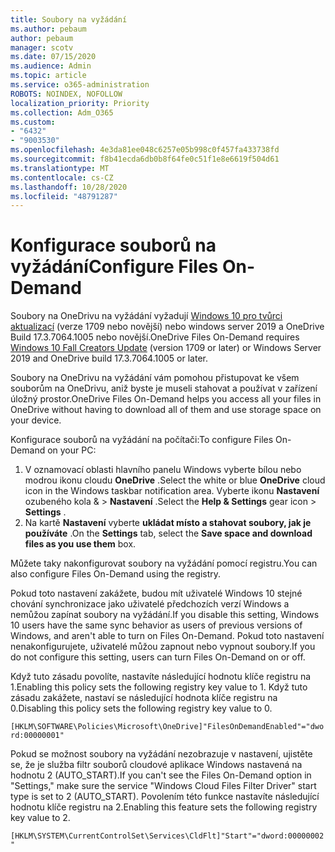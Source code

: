 ```yaml
---
title: Soubory na vyžádání
ms.author: pebaum
author: pebaum
manager: scotv
ms.date: 07/15/2020
ms.audience: Admin
ms.topic: article
ms.service: o365-administration
ROBOTS: NOINDEX, NOFOLLOW
localization_priority: Priority
ms.collection: Adm_O365
ms.custom:
- "6432"
- "9003530"
ms.openlocfilehash: 4e3da81ee048c6257e05b998c0f457fa433738fd
ms.sourcegitcommit: f8b41ecda6db0b8f64fe0c51f1e8e6619f504d61
ms.translationtype: MT
ms.contentlocale: cs-CZ
ms.lasthandoff: 10/28/2020
ms.locfileid: "48791287"
---
```

# <a name="configure-files-on-demand"></a><span data-ttu-id="a5959-102">Konfigurace souborů na vyžádání</span><span class="sxs-lookup"><span data-stu-id="a5959-102">Configure Files On-Demand</span></span>

<span data-ttu-id="a5959-103">Soubory na OneDrivu na vyžádání vyžadují [Windows 10 pro tvůrci aktualizací](https://go.microsoft.com/fwlink/p/?linkid=859040) (verze 1709 nebo novější) nebo windows server 2019 a OneDrive Build 17.3.7064.1005 nebo novější.</span><span class="sxs-lookup"><span data-stu-id="a5959-103">OneDrive Files On-Demand requires [Windows 10 Fall Creators Update](https://go.microsoft.com/fwlink/p/?linkid=859040) (version 1709 or later) or Windows Server 2019 and OneDrive build 17.3.7064.1005 or later.</span></span>

<span data-ttu-id="a5959-104">Soubory na OneDrivu na vyžádání vám pomohou přistupovat ke všem souborům na OneDrivu, aniž byste je museli stahovat a používat v zařízení úložný prostor.</span><span class="sxs-lookup"><span data-stu-id="a5959-104">OneDrive Files On-Demand helps you access all your files in OneDrive without having to download all of them and use storage space on your device.</span></span>

<span data-ttu-id="a5959-105">Konfigurace souborů na vyžádání na počítači:</span><span class="sxs-lookup"><span data-stu-id="a5959-105">To configure Files On-Demand on your PC:</span></span>

1. <span data-ttu-id="a5959-106">V oznamovací oblasti hlavního panelu Windows vyberte bílou nebo modrou ikonu cloudu **OneDrive** .</span><span class="sxs-lookup"><span data-stu-id="a5959-106">Select the white or blue **OneDrive** cloud icon in the Windows taskbar notification area.</span></span> <span data-ttu-id="a5959-107">Vyberte ikonu **Nastavení** ozubeného kola & > **Nastavení** .</span><span class="sxs-lookup"><span data-stu-id="a5959-107">Select the **Help & Settings** gear icon > **Settings** .</span></span>
2. <span data-ttu-id="a5959-108">Na kartě **Nastavení** vyberte **ukládat místo a stahovat soubory, jak je používáte** .</span><span class="sxs-lookup"><span data-stu-id="a5959-108">On the **Settings** tab, select the **Save space and download files as you use them** box.</span></span>  

<span data-ttu-id="a5959-109">Můžete taky nakonfigurovat soubory na vyžádání pomocí registru.</span><span class="sxs-lookup"><span data-stu-id="a5959-109">You can also configure Files On-Demand using the registry.</span></span>

<span data-ttu-id="a5959-110">Pokud toto nastavení zakážete, budou mít uživatelé Windows 10 stejné chování synchronizace jako uživatelé předchozích verzí Windows a nemůžou zapínat soubory na vyžádání.</span><span class="sxs-lookup"><span data-stu-id="a5959-110">If you disable this setting, Windows 10 users have the same sync behavior as users of previous versions of Windows, and aren't able to turn on Files On-Demand.</span></span> <span data-ttu-id="a5959-111">Pokud toto nastavení nenakonfigurujete, uživatelé můžou zapnout nebo vypnout soubory.</span><span class="sxs-lookup"><span data-stu-id="a5959-111">If you do not configure this setting, users can turn Files On-Demand on or off.</span></span>

<span data-ttu-id="a5959-112">Když tuto zásadu povolíte, nastavíte následující hodnotu klíče registru na 1.</span><span class="sxs-lookup"><span data-stu-id="a5959-112">Enabling this policy sets the following registry key value to 1.</span></span> <span data-ttu-id="a5959-113">Když tuto zásadu zakážete, nastaví se následující hodnota klíče registru na 0.</span><span class="sxs-lookup"><span data-stu-id="a5959-113">Disabling this policy sets the following registry key value to 0.</span></span>

`[HKLM\SOFTWARE\Policies\Microsoft\OneDrive]"FilesOnDemandEnabled"="dword:00000001"`

<span data-ttu-id="a5959-114">Pokud se možnost soubory na vyžádání nezobrazuje v nastavení, ujistěte se, že je služba filtr souborů cloudové aplikace Windows nastavená na hodnotu 2 (AUTO_START).</span><span class="sxs-lookup"><span data-stu-id="a5959-114">If you can't see the Files On-Demand option in "Settings," make sure the service "Windows Cloud Files Filter Driver" start type is set to 2 (AUTO_START).</span></span> <span data-ttu-id="a5959-115">Povolením této funkce nastavíte následující hodnotu klíče registru na 2.</span><span class="sxs-lookup"><span data-stu-id="a5959-115">Enabling this feature sets the following registry key value to 2.</span></span>

`[HKLM\SYSTEM\CurrentControlSet\Services\CldFlt]"Start"="dword:00000002"`